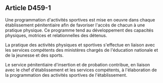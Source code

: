 Article D459-1
----
Une programmation d'activités sportives est mise en oeuvre dans chaque
établissement pénitentiaire afin de favoriser l'accès de chacun à une pratique
physique. Ce programme tend au développement des capacités physiques, motrices
et relationnelles des détenus.

La pratique des activités physiques et sportives s'effectue en liaison avec les
services compétents des ministères chargés de l'éducation nationale et de la
jeunesse et des sports.

Le service pénitentiaire d'insertion et de probation contribue, en liaison avec
le chef d'établissement et les services compétents, à l'élaboration de la
programmation des activités sportives de l'établissement.
